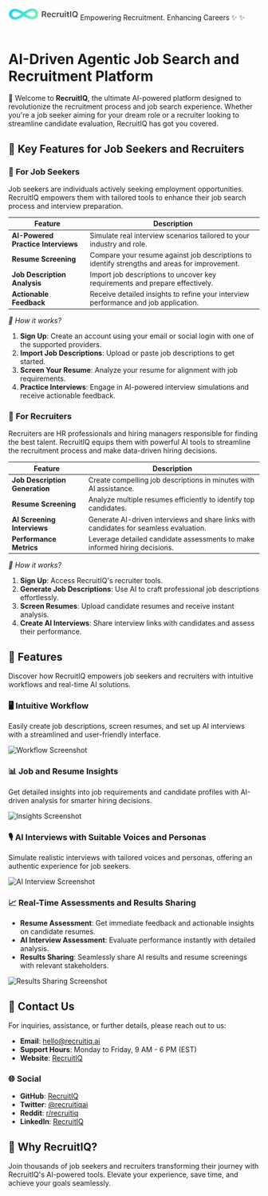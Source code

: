 <img src="../assets/icons/logo-with-text.png" alt="RecruitIQ Logo" width="140"/> 
Empowering Recruitment. Enhancing Careers ✨  ✨

<br/>
<br/>

# AI-Driven Agentic Job Search and Recruitment Platform

🚀 Welcome to **RecruitIQ**, the ultimate AI-powered platform designed to revolutionize the recruitment process and job search experience. Whether you're a job seeker aiming for your dream role or a recruiter looking to streamline candidate evaluation, RecruitIQ has got you covered.

## 🌟 **Key Features for Job Seekers and Recruiters**

### 🎯 **For Job Seekers**

Job seekers are individuals actively seeking employment opportunities. RecruitIQ empowers them with tailored tools to enhance their job search process and interview preparation.

| **Feature**                        | **Description**                                                                               |
| ---------------------------------- | --------------------------------------------------------------------------------------------- |
| **AI-Powered Practice Interviews** | Simulate real interview scenarios tailored to your industry and role.                         |
| **Resume Screening**               | Compare your resume against job descriptions to identify strengths and areas for improvement. |
| **Job Description Analysis**       | Import job descriptions to uncover key requirements and prepare effectively.                  |
| **Actionable Feedback**            | Receive detailed insights to refine your interview performance and job application.           |

_🌟 How it works?_

1. **Sign Up**: Create an account using your email or social login with one of the supported providers.
2. **Import Job Descriptions**: Upload or paste job descriptions to get started.
3. **Screen Your Resume**: Analyze your resume for alignment with job requirements.
4. **Practice Interviews**: Engage in AI-powered interview simulations and receive actionable feedback.

### 🤝 **For Recruiters**

Recruiters are HR professionals and hiring managers responsible for finding the best talent. RecruitIQ equips them with powerful AI tools to streamline the recruitment process and make data-driven hiring decisions.

| **Feature**                    | **Description**                                                                        |
| ------------------------------ | -------------------------------------------------------------------------------------- |
| **Job Description Generation** | Create compelling job descriptions in minutes with AI assistance.                      |
| **Resume Screening**           | Analyze multiple resumes efficiently to identify top candidates.                       |
| **AI Screening Interviews**    | Generate AI-driven interviews and share links with candidates for seamless evaluation. |
| **Performance Metrics**        | Leverage detailed candidate assessments to make informed hiring decisions.             |

_🌟 How it works?_

1. **Sign Up**: Access RecruitIQ's recruiter tools.
2. **Generate Job Descriptions**: Use AI to craft professional job descriptions effortlessly.
3. **Screen Resumes**: Upload candidate resumes and receive instant analysis.
4. **Create AI Interviews**: Share interview links with candidates and assess their performance.

## 🌟 **Features**

Discover how RecruitIQ empowers job seekers and recruiters with intuitive workflows and real-time AI solutions.

### 🖥️ Intuitive Workflow

Easily create job descriptions, screen resumes, and set up AI interviews with a streamlined and user-friendly interface.

![Workflow Screenshot](#)

### 📊 Job and Resume Insights

Get detailed insights into job requirements and candidate profiles with AI-driven analysis for smarter hiring decisions.

![Insights Screenshot](#)

### 🎙️ AI Interviews with Suitable Voices and Personas

Simulate realistic interviews with tailored voices and personas, offering an authentic experience for job seekers.

![AI Interview Screenshot](#)

### 📈 Real-Time Assessments and Results Sharing

- **Resume Assessment**: Get immediate feedback and actionable insights on candidate resumes.
- **AI Interview Assessment**: Evaluate performance instantly with detailed analysis.
- **Results Sharing**: Seamlessly share AI results and resume screenings with relevant stakeholders.

![Results Sharing Screenshot](#)

## 📩 **Contact Us**

For inquiries, assistance, or further details, please reach out to us:

- **Email**: [hello@recruitiq.ai](mailto:hello@recruitiq.ai)
- **Support Hours**: Monday to Friday, 9 AM - 6 PM (EST)
- **Website**: [RecruitIQ](https://www.recruitiq.ai)

### 🌐 **Social**

- **GitHub**: [RecruitIQ](https://github.com/recruitiq)
- **Twitter**: [@recruitiqai](https://twitter.com/recruitiqai)
- **Reddit**: [r/recruitiq](https://reddit.com/r/recruitiq)
- **LinkedIn**: [RecruitIQ](https://www.linkedin.com/company/recruitiqai)

## 🌟 **Why RecruitIQ?**

Join thousands of job seekers and recruiters transforming their journey with RecruitIQ's AI-powered tools. Elevate your experience, save time, and achieve your goals seamlessly.
